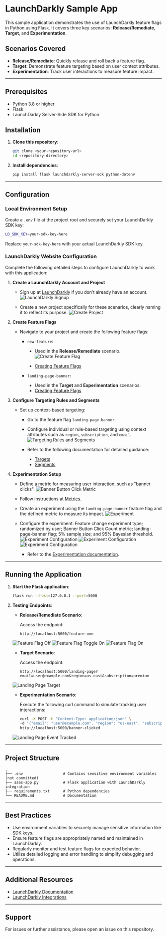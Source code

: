 # LaunchDarkly Sample App

This sample application demonstrates the use of LaunchDarkly feature flags in Python using Flask. It covers three key scenarios: **Release/Remediate**, **Target**, and **Experimentation**.

## Scenarios Covered

* **Release/Remediate**: Quickly release and roll back a feature flag.
* **Target**: Demonstrate feature targeting based on user context attributes.
* **Experimentation**: Track user interactions to measure feature impact.

---

## Prerequisites

* Python 3.8 or higher
* Flask
* LaunchDarkly Server-Side SDK for Python

## Installation

1. **Clone this repository**:

   ```bash
   git clone <your-repository-url>
   cd <repository-directory>
   ```

2. **Install dependencies**:

   ```bash
   pip install flask launchdarkly-server-sdk python-dotenv
   ```

---

## Configuration

### Local Environment Setup

Create a `.env` file at the project root and securely set your LaunchDarkly SDK key:

```bash
LD_SDK_KEY=your-sdk-key-here
```

Replace `your-sdk-key-here` with your actual LaunchDarkly SDK key.

### LaunchDarkly Website Configuration

Complete the following detailed steps to configure LaunchDarkly to work with this application:

1. **Create a LaunchDarkly Account and Project**

   * Sign up at [LaunchDarkly](https://app.launchdarkly.com/signup/) if you don't already have an account.
   ![LaunchDarkly Signup](images/feature-flag-setup.png)

   * Create a new project specifically for these scenarios, clearly naming it to reflect its purpose.
   ![Create Project](images/create-project.png)

2. **Create Feature Flags**

   * Navigate to your project and create the following feature flags:

     * `new-feature`:

       * Used in the **Release/Remediate** scenario.
       ![Create Feature Flag](images/create-feature-flag.png)

       * [Creating Feature Flags](https://launchdarkly.com/docs/home/flags/create)
     * `landing-page-banner`:

       * Used in the **Target** and **Experimentation** scenarios.
       * [Creating Feature Flags](https://launchdarkly.com/docs/home/flags/create)

3. **Configure Targeting Rules and Segments**

   * Set up context-based targeting:

     * Go to the feature flag `landing-page-banner`.
     * Configure individual or rule-based targeting using context attributes such as `region`, `subscription`, and `email`.
     ![Targeting Rules and Segments](images/landing-page-banner-targets.png)

     * Refer to the following documentation for detailed guidance:

       * [Targets](https://launchdarkly.com/docs/home/flags/target)
       * [Segments](https://launchdarkly.com/docs/home/flags/segments)

4. **Experimentation Setup**

   * Define a metric for measuring user interaction, such as "banner clicks".
   ![Banner Button Click Metric](images/banner-button-click-metric.png)

   * Follow instructions at [Metrics](https://launchdarkly.com/docs/home/metrics).
   * Create an experiment using the `landing-page-banner` feature flag and the defined metric to measure its impact.
   ![Experiment](images/landing-page-banner-click-experiment.png)
   * Configure the experiment: Feature change experiment type; randomized by user; Banner Button Click Count metric; landing-page-banner flag; 5% sample size; and 95% Bayesian threshold.
   ![Experiment Configuration](images/landing-page-banner-click-experiment-config1.png)
   ![Experiment Configuration](images/landing-page-banner-click-experiment-config2.png)
   ![Experiment Configuration](images/landing-page-banner-click-experiment-config3.png)

     * Refer to the [Experimentation documentation](https://launchdarkly.com/docs/home/experimentation).

---

## Running the Application

1. **Start the Flask application**:

   ```bash
   flask run --host=127.0.0.1 --port=5000
   ```

2. **Testing Endpoints**:

   * **Release/Remediate Scenario**:

     Access the endpoint:

     ```
     http://localhost:5000/feature-one
     ```
    ![Feature Flag Off](images/feature-flag-1-off.png)
    ![Feature Flag Toggle On](images/feature-flag-1-turn-on.png)
    ![Feature Flag On](images/feature-flag-1-on.png)


   * **Target Scenario**:

     Access the endpoint:

     ```
     http://localhost:5000/landing-page?email=user@example.com&region=us-east&subscription=premium
     ```
    ![Landing Page Target](images/landing-page-target.png)


   * **Experimentation Scenario**:

     Execute the following curl command to simulate tracking user interactions:

     ```bash
     curl -X POST -H "Content-Type: application/json" \
     -d '{"email": "user@example.com", "region": "us-east", "subscription": "premium"}' \
     http://localhost:5000/banner-clicked
     ```
    ![Landing Page Event Tracked](images/landing-page-banner-event-tracked.png)


---

## Project Structure

```
.
├── .env                  # Contains sensitive environment variables (not committed)
├── saas-app.py           # Flask application with LaunchDarkly integration
├── requirements.txt      # Python dependencies
└── README.md             # Documentation
```

---

## Best Practices

* Use environment variables to securely manage sensitive information like SDK keys.
* Ensure feature flags are appropriately named and maintained in LaunchDarkly.
* Regularly monitor and test feature flags for expected behavior.
* Utilize detailed logging and error handling to simplify debugging and operations.

---

## Additional Resources

* [LaunchDarkly Documentation](https://docs.launchdarkly.com/)
* [LaunchDarkly Integrations](https://docs.launchdarkly.com/integrations)

---

## Support

For issues or further assistance, please open an issue on this repository.
